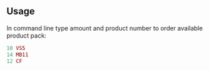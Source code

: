 ## Usage

In command line type amount and product number to order available product pack:

```ruby
10 VS5
14 MB11
12 CF
```
